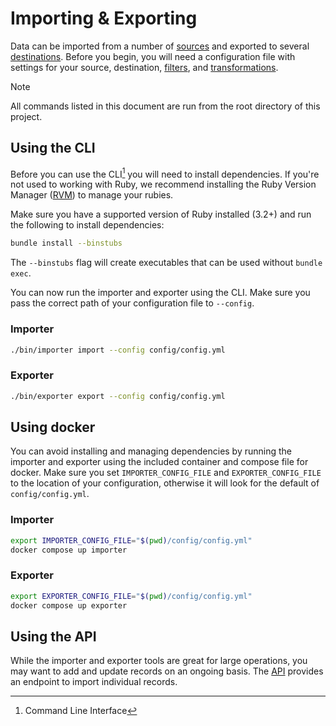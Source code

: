 # Importing & Exporting

Data can be imported from a number of [sources] and exported to several
[destinations]. Before you begin, you will need a configuration file with
settings for your source, destination, [filters], and [transformations].

> [!NOTE]
> All commands listed in this document are run from the root directory of
> this project.
 
## Using the CLI

Before you can use the CLI[^1] you will need to install dependencies. If you're
not used to working with Ruby, we recommend installing the Ruby Version Manager
([RVM][rvm]) to manage your rubies.

Make sure you have a supported version of Ruby installed (3.2+) and run the
following to install dependencies:

```bash
bundle install --binstubs
```

The `--binstubs` flag will create executables that can be used without
`bundle exec`.

You can now run the importer and exporter using the CLI. Make sure you pass the
correct path of your configuration file to `--config`.

### Importer

```bash
./bin/importer import --config config/config.yml
```

### Exporter

```bash
./bin/exporter export --config config/config.yml
```

## Using docker

You can avoid installing and managing dependencies by running the importer and
exporter using the included container and compose file for docker. Make sure you
set `IMPORTER_CONFIG_FILE` and `EXPORTER_CONFIG_FILE` to the location of your
configuration, otherwise it will look for the default of `config/config.yml`.

### Importer

```bash
export IMPORTER_CONFIG_FILE="$(pwd)/config/config.yml"
docker compose up importer
```

### Exporter

```bash
export EXPORTER_CONFIG_FILE="$(pwd)/config/config.yml"
docker compose up exporter
```

## Using the API

While the importer and exporter tools are great for large operations, you may
want to add and update records on an ongoing basis. The [API][api] provides an
endpoint to import individual records.

[api]: api.md
[destinations]: destinations.md
[filters]: filters.md
[rvm]: http://rvm.io/
[sources]: sources.md
[transformations]: transformations.md
[^1]: Command Line Interface
